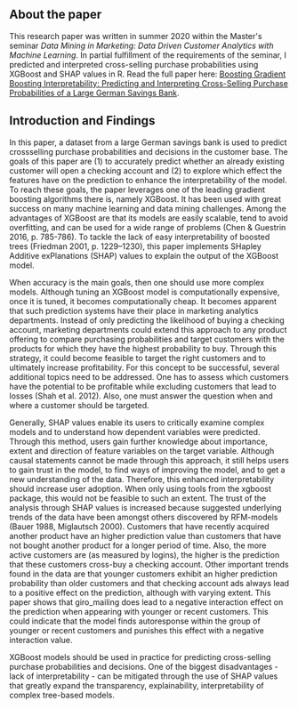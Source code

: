 ## About the paper
This research paper was written in summer 2020 within the Master's seminar *Data Mining in Marketing: Data Driven Customer Analytics with Machine Learning*. In partial fulfillment of the requirements of the seminar, I predicted and interpreted cross-selling purchase probabilities using XGBoost and SHAP values in R. Read the full paper here: [Boosting Gradient Boosting Interpretability: Predicting and Interpreting Cross-Selling Purchase Probabilities of a Large German Savings Bank](https://github.com/JRatschat/Boosting-Gradient-Boosting-Interpretability/blob/master/Boosting_Gradient_Boosting_Interpretability.pdf).

## Introduction and Findings
In this paper, a dataset from a large German savings bank is used to predict crossselling purchase probabilities and decisions in the customer base. The goals of this paper are (1) to accurately predict whether an already existing customer will open a checking account and (2) to explore which effect the features have on the prediction to enhance the interpretability of the model. To reach these goals, the paper leverages one of the leading gradient boosting algorithms there is, namely XGBoost. It has been used with great success on many machine learning and data mining challenges. Among the advantages of XGBoost are that its models are easily scalable, tend to avoid overfitting, and can be used for a wide range of problems (Chen & Guestrin 2016, p. 785-786). To tackle the lack of easy interpretability of boosted trees (Friedman 2001, p. 1229–1230), this paper implements SHapley Additive exPlanations (SHAP) values to explain the output of the XGBoost model.

When accuracy is the main goals, then one should use more complex models. Although tuning an XGBoost model is computationally expensive, once it is tuned, it becomes computationally cheap. It becomes apparent that such prediction systems have their place in marketing analytics departments. Instead of only predicting the likelihood of buying a checking account, marketing departments could extend this approach to any product offering to compare purchasing probabilities and target customers with the products for which they have the highest probability to buy. Through this strategy, it could become feasible to target the right customers and to ultimately increase profitability. For this concept to be successful, several additional topics need to be addressed. One has to assess which customers have the potential to be profitable while excluding customers that lead to losses (Shah et al. 2012). Also, one must answer the question when and where a customer should be targeted.

Generally, SHAP values enable its users to critically examine complex models and to understand how dependent variables were predicted. Through this method, users gain further knowledge about importance, extent and direction of feature variables on the target variable. Although causal statements cannot be made through this approach, it still helps users to gain trust in the model, to find ways of improving the model, and to get a new understanding of the data. Therefore, this enhanced interpretability should increase user adoption. When only using tools from the xgboost package, this would not be feasible to such an extent. The trust of the analysis through SHAP values is increased because suggested underlying trends of the data have been amongst others discovered by RFM-models (Bauer 1988, Miglautsch 2000). Customers that have recently acquired another product have an higher prediction value than customers that have not bought another product for a longer period of time. Also, the more active customers are (as measured by logins), the higher is the prediction that these customers cross-buy a checking account. Other important trends found in the data are that younger customers exhibit an higher prediction probability than older customers and that checking account ads always lead to a positive effect on the prediction, although with varying extent. This paper shows that giro_mailing does lead to a negative interaction effect on the prediction when appearing with younger or recent customers. This could indicate that the model finds autoresponse within the group of younger or recent customers and punishes this effect with a negative interaction value.

XGBoost models should be used in practice for predicting cross-selling purchase probabilities and decisions. One of the biggest disadvantages - lack of interpretability - can be mitigated through the use of SHAP values that greatly expand the transparency, explainability, interpretability of complex tree-based models.
